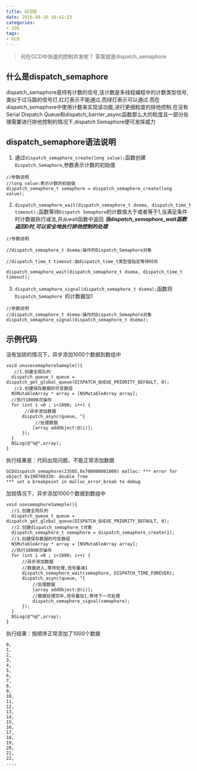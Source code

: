 ```yaml
---
title: GCD锁
date: 2016-08-16 16:41:23
categories: 
- iOS  
tags:
- GCD
---
```

> 何在GCD中快速的控制并发呢？
> 答案就是dispatch_semaphore


<!-- more -->
## 什么是dispatch_semaphore
dispatch_semaphore是持有计数的信号,该计数是多线程编程中的计数类型信号,类似于过马路的信号灯,红灯表示不能通过,而绿灯表示可以通过.而在dispatch_semaphore中使用计数来实现该功能,进行更细粒度的排他控制.在没有Serial Dispatch Queue和dispatch_barrier_async函数那么大的粒度且一部分处理需要进行排他控制的情况下,dispatch Semaphore便可发挥威力  
## dispatch_semaphore语法说明
 1. 通过`dispatch_semaphore_create(long value);`函数创建`Dispatch_Semaphore`,参数表示计数的初始值
```objc
//参数说明
//long value:表示计数的初始值
dispatch_semaphore_t semaphore = dispatch_semaphore_create(long value);
```

2. `dispatch_semaphore_wait(dispatch_semaphore_t dsema, dispatch_time_t timeout);`函数等待`Dispatch Semaphore`的计数值大于或者等于1,当满足条件时计数器执行减法,并从wait函数中返回
___当dispatch_semaphore_wait函数返回0时,可以安全地执行排他控制的处理___

```objc
//参数说明

//dispatch_semaphore_t dsema:操作的Dispatch_Semaphore对象

//dispatch_time_t timeout:由dispatch_time_t类型值指定等待时间

dispatch_semaphore_wait(dispatch_semaphore_t dsema, dispatch_time_t timeout);
```
3. `dispatch_semaphore_signal(dispatch_semaphore_t dsema);`函数将 `Dispatch_Semaphore `的计数器加1

```objc
//参数说明
//dispatch_semaphore_t dsema:操作的Dispatch_Semaphore对象
dispatch_semaphore_signal(dispatch_semaphore_t dsema);
```
## 示例代码
  没有加锁的情况下，异步添加1000个数据到数组中
  ```objc
  void unusesemaphoreSameple(){
     //1.创建全局队列
    dispatch_queue_t queue = dispatch_get_global_queue(DISPATCH_QUEUE_PRIORITY_DEFAULT, 0);
     //2.创建保存数据的可变数组
    NSMutableArray * array = [NSMutableArray array];
    //执行10000次操作
    for (int i =0 ; i<1000; i++) {
         //异步添加数据
        dispatch_async(queue, ^{
             //处理数据
            [array addObject:@(i)];
        });
    }
    NSLog(@"%@",array);
}
  ```
  执行结果是：代码出现问题，不能正常添加数据
  ```
  GCDdispatch_semaphore(23505,0x700000081000) malloc: *** error for object 0x100700330: double free
*** set a breakpoint in malloc_error_break to debug
  ```
  加锁情况下，异步添加1000个数据到数组中
  ```objc
  void usesemaphoreSameple(){
    //1.创建全局队列
    dispatch_queue_t queue = dispatch_get_global_queue(DISPATCH_QUEUE_PRIORITY_DEFAULT, 0);
    //2.创建dispatch_semaphore_t对象
    dispatch_semaphore_t semaphore = dispatch_semaphore_create(1);
    //3.创建保存数据的可变数组
    NSMutableArray * array = [NSMutableArray array];
    //执行10000次操作
    for (int i =0 ; i<1000; i++) {
        //异步添加数据
        //数据进入,等待处理,信号量减1
        dispatch_semaphore_wait(semaphore, DISPATCH_TIME_FOREVER);
        dispatch_async(queue, ^{
            //处理数据
            [array addObject:@(i)];
            //数据处理完毕,信号量加1,等待下一次处理
            dispatch_semaphore_signal(semaphore);
        });
    }
    NSLog(@"%@",array);
}
  ```
   执行结果：按顺序正常添加了1000个数据
   ```objc
   0,
   1,
   2,
   3,
   4,
   5,
   6,
   7,
   8,
   9,
   10,
   11,
   12,
   13,
   14,
   15,
   16,
   17,
   18,
   19,
   20,
   21,
   22,
   ....
   ```
